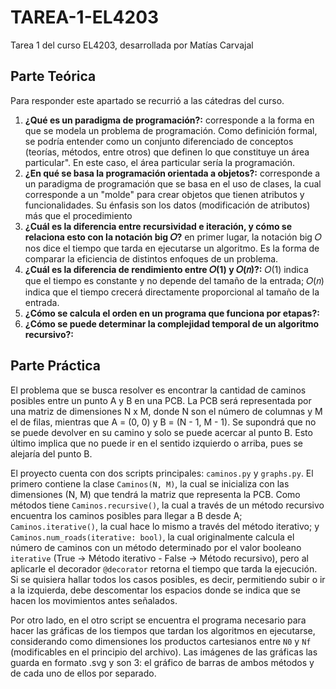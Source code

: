 # TAREA-1-EL4203
Tarea 1 del curso EL4203, desarrollada por Matías Carvajal

## Parte Teórica
Para responder este apartado se recurrió a las cátedras del curso.
1. **¿Qué es un paradigma de programación?:** corresponde a la forma en que se modela un problema de programación. Como definición formal, se podría entender como un conjunto diferenciado de conceptos (teorías, métodos, entre otros) que definen lo que constituye un área particular". En este caso, el área particular sería la programación.
2. **¿En qué se basa la programación orientada a objetos?:** corresponde a un paradigma de programación que se basa en el uso de clases, la cual corresponde a un "molde" para crear objetos que tienen atributos y funcionalidades. Su énfasis son los datos (modificación de atributos) más que el procedimiento
3. **¿Cuál es la diferencia entre recursividad e iteración, y cómo se relaciona esto con la notación big 𝑂?** en primer lugar, la notación big 𝑂 nos dice el tiempo que tarda en ejecutarse un algoritmo. Es la forma de comparar la eficiencia de distintos enfoques de un problema.
4. **¿Cuál es la diferencia de rendimiento entre 𝑂(1) y 𝑂(𝑛)?:** 𝑂(1) indica que el tiempo es constante y no depende del tamaño de la entrada; 𝑂(𝑛) indica que el tiempo crecerá directamente proporcional al tamaño de la entrada.
5. **¿Cómo se calcula el orden en un programa que funciona por etapas?:**
6. **¿Cómo se puede determinar la complejidad temporal de un algoritmo recursivo?:**

## Parte Práctica
El problema que se busca resolver es encontrar la cantidad de caminos posibles entre un punto A y B en una PCB. La PCB será representada por una matriz de dimensiones N x M, donde N son el número de columnas y M el de filas, mientras que A = (0, 0) y B = (N - 1, M - 1). Se supondrá que no se puede devolver en su camino y solo se puede acercar al punto B. Esto último implica que no puede ir en el sentido izquierdo o arriba, pues se alejaría del punto B.

El proyecto cuenta con dos scripts principales: `caminos.py` y `graphs.py`. El primero contiene la clase `Caminos(N, M)`, la cual se inicializa con las dimensiones (N, M) que tendrá la matriz que representa la PCB. Como métodos tiene `Caminos.recursive()`, la cual a través de un método recursivo encuentra los caminos posibles para llegar a B desde A; `Caminos.iterative()`, la cual hace lo mismo a través del método iterativo; y `Caminos.num_roads(iterative: bool)`, la cual originalmente calcula el número de caminos con un método determinado por el valor booleano `iterative` (True -> Método iterativo - False -> Método recursivo), pero al aplicarle el decorador `@decorator` retorna el tiempo que tarda la ejecución. Si se quisiera hallar todos los casos posibles, es decir, permitiendo subir o ir a la izquierda, debe descomentar los espacios donde se indica que se hacen los movimientos antes señalados. 

Por otro lado, en el otro script se encuentra el programa necesario para hacer las gráficas de los tiempos que tardan los algoritmos en ejecutarse, considerando como dimensiones los productos cartesianos entre `N0` y `Nf`  (modificables en el principio del archivo). Las imágenes de las gráficas las guarda en formato .svg y son 3: el gráfico de barras de ambos métodos y de cada uno de ellos por separado.
